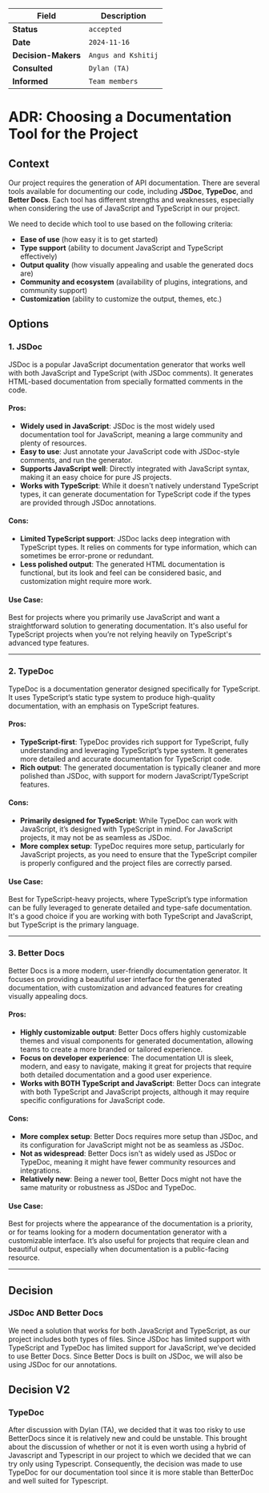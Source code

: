 | Field             | Description                                                                                                              |
|-------------------|--------------------------------------------------------------------------------------------------------------------------|
| **Status**        | `accepted `                                            |
| **Date**          | `2024-11-16`                                                                       |
| **Decision-Makers** | `Angus and Kshitij`                                                                            |
| **Consulted**     | `Dylan (TA)` |
| **Informed**      | `Team members`                    |

# ADR: Choosing a Documentation Tool for the Project

## Context

Our project requires the generation of API documentation. There are several tools available for documenting our code, including **JSDoc**, **TypeDoc**, and **Better Docs**. Each tool has different strengths and weaknesses, especially when considering the use of JavaScript and TypeScript in our project.

We need to decide which tool to use based on the following criteria:
- **Ease of use** (how easy it is to get started)
- **Type support** (ability to document JavaScript and TypeScript effectively)
- **Output quality** (how visually appealing and usable the generated docs are)
- **Community and ecosystem** (availability of plugins, integrations, and community support)
- **Customization** (ability to customize the output, themes, etc.)

## Options

### 1. **JSDoc**
JSDoc is a popular JavaScript documentation generator that works well with both JavaScript and TypeScript (with JSDoc comments). It generates HTML-based documentation from specially formatted comments in the code.

#### Pros:
- **Widely used in JavaScript**: JSDoc is the most widely used documentation tool for JavaScript, meaning a large community and plenty of resources.
- **Easy to use**: Just annotate your JavaScript code with JSDoc-style comments, and run the generator.
- **Supports JavaScript well**: Directly integrated with JavaScript syntax, making it an easy choice for pure JS projects.
- **Works with TypeScript**: While it doesn't natively understand TypeScript types, it can generate documentation for TypeScript code if the types are provided through JSDoc annotations.

#### Cons:
- **Limited TypeScript support**: JSDoc lacks deep integration with TypeScript types. It relies on comments for type information, which can sometimes be error-prone or redundant.
- **Less polished output**: The generated HTML documentation is functional, but its look and feel can be considered basic, and customization might require more work.

#### Use Case:
Best for projects where you primarily use JavaScript and want a straightforward solution to generating documentation. It's also useful for TypeScript projects when you’re not relying heavily on TypeScript's advanced type features.

---

### 2. **TypeDoc**
TypeDoc is a documentation generator designed specifically for TypeScript. It uses TypeScript’s static type system to produce high-quality documentation, with an emphasis on TypeScript features.

#### Pros:
- **TypeScript-first**: TypeDoc provides rich support for TypeScript, fully understanding and leveraging TypeScript’s type system. It generates more detailed and accurate documentation for TypeScript code.
- **Rich output**: The generated documentation is typically cleaner and more polished than JSDoc, with support for modern JavaScript/TypeScript features.

#### Cons:
- **Primarily designed for TypeScript**: While TypeDoc can work with JavaScript, it’s designed with TypeScript in mind. For JavaScript projects, it may not be as seamless as JSDoc.
- **More complex setup**: TypeDoc requires more setup, particularly for JavaScript projects, as you need to ensure that the TypeScript compiler is properly configured and the project files are correctly parsed.

#### Use Case:
Best for TypeScript-heavy projects, where TypeScript’s type information can be fully leveraged to generate detailed and type-safe documentation. It's a good choice if you are working with both TypeScript and JavaScript, but TypeScript is the primary language.

---

### 3. **Better Docs**
Better Docs is a more modern, user-friendly documentation generator. It focuses on providing a beautiful user interface for the generated documentation, with customization and advanced features for creating visually appealing docs.

#### Pros:
- **Highly customizable output**: Better Docs offers highly customizable themes and visual components for generated documentation, allowing teams to create a more branded or tailored experience.
- **Focus on developer experience**: The documentation UI is sleek, modern, and easy to navigate, making it great for projects that require both detailed documentation and a good user experience.
- **Works with BOTH TypeScript and JavaScript**: Better Docs can integrate with both TypeScript and JavaScript projects, although it may require specific configurations for JavaScript code.

#### Cons:
- **More complex setup**: Better Docs requires more setup than JSDoc, and its configuration for JavaScript might not be as seamless as JSDoc.
- **Not as widespread**: Better Docs isn't as widely used as JSDoc or TypeDoc, meaning it might have fewer community resources and integrations.
- **Relatively new**: Being a newer tool, Better Docs might not have the same maturity or robustness as JSDoc and TypeDoc.

#### Use Case:
Best for projects where the appearance of the documentation is a priority, or for teams looking for a modern documentation generator with a customizable interface. It’s also useful for projects that require clean and beautiful output, especially when documentation is a public-facing resource.

---

## Decision

### **JSDoc AND Better Docs**  
We need a solution that works for both JavaScript and TypeScript, as our project includes both types of files. Since JSDoc has limited support with TypeScript and TypeDoc has limited support for JavaScript, we’ve decided to use Better Docs. Since Better Docs is built on JSDoc, we will also be using JSDoc for our annotations.

## Decision V2

### **TypeDoc**
After discussion with Dylan (TA), we decided that it was too risky to use BetterDocs since it is relatively new and could be unstable. This brought about the discussion of whether or not it is even worth using a hybrid of Javascript and Typescript in our project to which we decided that we can try only using Typescript. Consequently, the decision was made to use TypeDoc for our documentation tool since it is more stable than BetterDoc and well suited for Typescript.